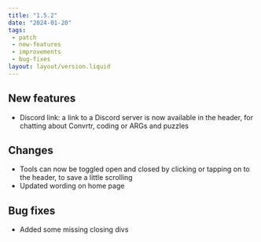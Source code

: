 ```yaml
---
title: "1.5.2"
date: "2024-01-20"
tags: 
 - patch
 - new-features
 - improvements
 - bug-fixes
layout: layout/version.liquid
---
```

## New features
- Discord link: a link to a Discord server is now available in the header, for chatting about Convrtr, coding or ARGs and puzzles

## Changes
- Tools can now be toggled open and closed by clicking or tapping on to the header, to save a little scrolling
- Updated wording on home page

## Bug fixes
- Added some missing closing divs